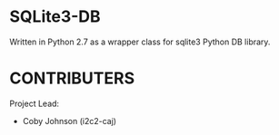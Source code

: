 SQLite3-DB
==========
Written in Python 2.7 as a wrapper class for sqlite3 Python DB library.


CONTRIBUTERS
============
Project Lead:
+ Coby Johnson (i2c2-caj)

